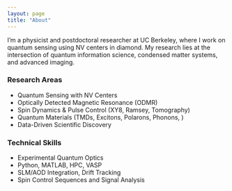 ```yaml
---
layout: page
title: "About"
---
```


I’m a physicist and postdoctoral researcher at UC Berkeley, where I work on quantum sensing using NV centers in diamond. My research lies at the intersection of quantum information science, condensed matter systems, and advanced imaging.

### Research Areas
- Quantum Sensing with NV Centers
- Optically Detected Magnetic Resonance (ODMR)
- Spin Dynamics & Pulse Control (XY8, Ramsey, Tomography)
- Quantum Materials (TMDs, Excitons, Polarons, Phonons, )
- Data-Driven Scientific Discovery

### Technical Skills
- Experimental Quantum Optics
- Python, MATLAB, HPC, VASP
- SLM/AOD Integration, Drift Tracking
- Spin Control Sequences and Signal Analysis


